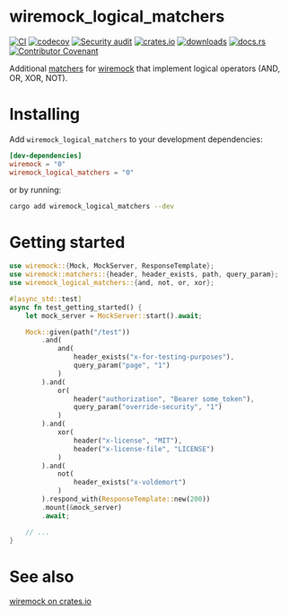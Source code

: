# wiremock_logical_matchers

[![CI](https://github.com/clechasseur/wiremock_logical_matchers/actions/workflows/ci.yml/badge.svg?branch=main&event=push)](https://github.com/clechasseur/wiremock_logical_matchers/actions/workflows/ci.yml) [![codecov](https://codecov.io/gh/clechasseur/wiremock_logical_matchers/branch/main/graph/badge.svg?token=NIW54Q8UC3)](https://codecov.io/gh/clechasseur/wiremock_logical_matchers) [![Security audit](https://github.com/clechasseur/wiremock_logical_matchers/actions/workflows/audit-check.yml/badge.svg?branch=main)](https://github.com/clechasseur/wiremock_logical_matchers/actions/workflows/audit-check.yml) [![crates.io](https://img.shields.io/crates/v/wiremock_logical_matchers.svg)](https://crates.io/crates/wiremock_logical_matchers) [![downloads](https://img.shields.io/crates/d/wiremock_logical_matchers.svg)](https://crates.io/crates/wiremock_logical_matchers) [![docs.rs](https://img.shields.io/badge/docs-latest-blue.svg)](https://docs.rs/wiremock_logical_matchers) [![Contributor Covenant](https://img.shields.io/badge/Contributor%20Covenant-2.1-4baaaa.svg)](CODE_OF_CONDUCT.md)

Additional [matchers](https://docs.rs/wiremock/latest/wiremock/trait.Match.html) for [wiremock](https://crates.io/crates/wiremock) that implement logical operators (AND, OR, XOR, NOT).

# Installing

Add `wiremock_logical_matchers` to your development dependencies:

```toml
[dev-dependencies]
wiremock = "0"
wiremock_logical_matchers = "0"
```

or by running:

```bash
cargo add wiremock_logical_matchers --dev
```

# Getting started

```rust
use wiremock::{Mock, MockServer, ResponseTemplate};
use wiremock::matchers::{header, header_exists, path, query_param};
use wiremock_logical_matchers::{and, not, or, xor};

#[async_std::test]
async fn test_getting_started() {
    let mock_server = MockServer::start().await;

    Mock::given(path("/test"))
        .and(
            and(
                header_exists("x-for-testing-purposes"),
                query_param("page", "1")
            )
        ).and(
            or(
                header("authorization", "Bearer some_token"),
                query_param("override-security", "1")
            )
        ).and(
            xor(
                header("x-license", "MIT"),
                header("x-license-file", "LICENSE")
            )
        ).and(
            not(
                header_exists("x-voldemort")
            )
        ).respond_with(ResponseTemplate::new(200))
        .mount(&mock_server)
        .await;

    // ...
}
```

# See also

[wiremock on crates.io](https://crates.io/crates/wiremock)
